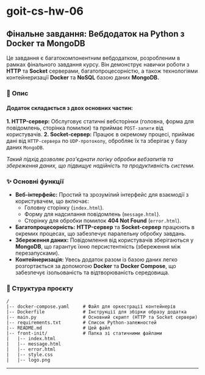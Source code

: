 # goit-cs-hw-06
## Фінальне завдання: Вебдодаток на Python з Docker та MongoDB
Це завдання є багатокомпонентним вебдодатком, розробленим в рамках фінального завдання курсу. Він демонструє навички роботи з **HTTP** та **Socket** серверами, багатопроцесорністю, а також технологіями контейнеризації **Docker** та **NoSQL** базою даних **MongoDB.**

### 🚀 Опис
#### Додаток складається з двох основних частин:
**1. HTTP-сервер:** Обслуговує статичні вебсторінки (головна, форма для повідомлень, сторінка помилки) та приймає `POST-запити` від користувачів.
**2. Socket-сервер:** Працює в окремому процесі, приймає дані від `HTTP-сервера` по `UDP-протоколу`, обробляє їх та зберігає у базу даних `MongoDB`.

*Такий підхід дозволяє роз'єднати логіку обробки вебзапитів та збереження даних, що підвищує надійність та продуктивність системи.*

### ✨ Основні функції
- **Веб-інтерфейс:** Простий та зрозумілий інтерфейс для взаємодії з користувачем, що включає:
  - Головну сторінку (`index.html`).
  - Форму для надсилання повідомлень (`message.html`).
  - Сторінку для обробки помилок **404 Not Found** (`error.html`).
- **Багатопроцесорність:** **HTTP-сервер** та **Socket-сервер** працюють в окремих процесах, що забезпечує паралельну обробку завдань.
- **Збереження даних:** Повідомлення від користувачів зберігаються у **MongoDB**, що гарантує їхню персистентність (збереження між перезапусками).
- **Контейнеризація:** Увесь додаток разом із базою даних легко розгортається за допомогою **Docker** та **Docker Compose**, що забезпечує ізольованість та відтворюваність середовища.

### 📁 Структура проєкту
    /
    |-- docker-compose.yaml     # Файл для оркестрації контейнерів
    |-- Dockerfile              # Інструкції для збірки образу додатка
    |-- main.py                 # Основний скрипт (HTTP та Socket сервери)
    |-- requirements.txt        # Список Python-залежностей
    |-- README.md               # Цей файл
    |-- front-init/             # Папка зі статичними файлами
    |   |-- index.html
    |   |-- message.html
    |   |-- error.html
    |   |-- style.css
    |   |-- logo.png

------------
